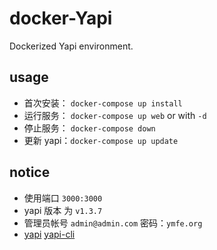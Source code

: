# docker-Yapi

Dockerized Yapi environment.

## usage

* 首次安装：  `docker-compose up install`
* 运行服务：  `docker-compose up web` or with `-d`
* 停止服务：  `docker-compose down`
* 更新 yapi：`docker-compose up update` 

## notice

* 使用端口 `3000:3000`
* yapi 版本 为 `v1.3.7`
* 管理员帐号 `admin@admin.com` 密码：`ymfe.org`
* [yapi](https://github.com/YMFE/yapi) [yapi-cli](https://github.com/YMFE/yapi-cli) 